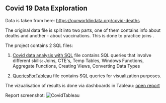 ## Covid 19 Data Exploration 

Data is taken from here: https://ourworldindata.org/covid-deaths

The original data file is split into two parts, one of them contains info about deaths and another - about vaccinations.
This is done to practice joins .

The project contains 2 SQL files:

1. [Covid data analysis with SQL](https://github.com/JaneRek/Covid-Data-Analysis-with-SQL-and-Tableau/blob/main/Covid%20data%20analysis%20with%20SQL.sql) file contains SQL queries that involve different skills: 
      Joins, CTE's, Temp Tables, Windows Functions, Aggregate Functions, Creating Views, Converting Data Types
 
2. [QueriesForTableau](https://github.com/JaneRek/Covid-Data-Analysis-with-SQL-and-Tableau/blob/main/QueriesForTableau.sql) file contains SQL queries for visualization purposes. 


The vizualisation of results is done via dashboards in Tableau: [open report](https://public.tableau.com/app/profile/janerek/viz/Covid_Global_Data/Dashboard1) 

Report screenshot:
![CovidTableau](https://user-images.githubusercontent.com/80624347/216395830-e992b280-e8a9-46cc-9b15-95433b965c08.jpg)
